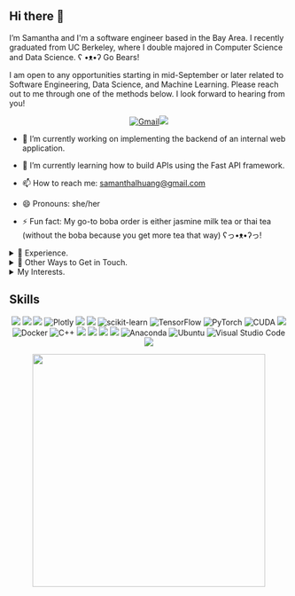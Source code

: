 ## Hi there 👋

<!-- **samanthalhuang/samanthalhuang** is a ✨ _special_ ✨ repository because its `README.md` (this file) appears on your GitHub profile.

Here are some ideas to get you started:

- 🔭 I’m currently working on ...
- 🌱 I’m currently learning ...
- 👯 I’m looking to collaborate on ...
- 🤔 I’m looking for help with ...
- 💬 Ask me about ...
- 📫 How to reach me: ...
- 😄 Pronouns: ...
- ⚡ Fun fact: ...
-->

I’m Samantha and I'm a software engineer based in the Bay Area. I recently graduated from UC Berkeley, where I double majored in Computer Science and Data Science. ʕ •ᴥ•ʔ Go Bears!

I am open to any opportunities starting in mid-September or later related to Software Engineering, Data Science, and Machine Learning. Please reach out to me through one of the methods below. I look forward to hearing from you!

<p align="center">
<a href="mailto:samanthalhuang@gmail.com"><img alt="Gmail" src="https://img.shields.io/badge/Gmail-D14836?style=for-the-badge&logo=gmail&logoColor=white"/></a><a href="https://www.linkedin.com/in/samanthalhuang/"><img src="https://img.shields.io/badge/linkedin%20-%230077B5.svg?&style=for-the-badge&logo=linkedin&logoColor=white"/></a>
</p>

* 🔭 I’m currently working on implementing the backend of an internal web application.
* 🌱 I’m currently learning how to build APIs using the Fast API framework.

* 📫 How to reach me: samanthalhuang@gmail.com
* 😄 Pronouns: she/her
* ⚡ Fun fact: My go-to boba order is either jasmine milk tea or thai tea (without the boba because you get more tea that way) ʕっ•ᴥ•ʔっ!

<details>
<summary>📝 Experience.</summary>
<br> 

Currently, I am a temporary Software Developer at Bio-Rad Laboratories. All of my work there is done through my company Github account which I won't be able to explicitly share. However, the summary of the projects I have worked on can be found on my LinkedIn!

In the past, I was
- a Teaching Assistant for CS 188 (Introduction to Artificial Intelligence) at UC Berkeley
- a Software Engineer Intern at Bio-Rad Laboratories for a 3-month internship that got extended to 6-months
- a full-stack developer for a UC Berkeley student organization, Computer Science Mentors (CSM)
- a CS 70 (Discrete Mathematics & Probability) Course Coordinator of Computer Science Mentors (CSM)
  
---

</details>


<details>
<summary>📧 Other Ways to Get in Touch.</summary>
<br> 

Please feel free to contact me.
- **Email:** (Preferred) Please identify your GitHub account username and how you found my profile.
  - My personal email is 'samanthalhuang@gmail.com`.
  - My academic emails are listed above.
- **Github:** Click [here](https://github.com/samanthalhuang/samanthalhuang/issues/new/choose) to leave an issue. If you are contacting me about a project, please leave an issue in the relevant project repository. 
- **LinkedIn:** Click [here](http://linkedin.com/in/samanthalhuang/) to connect and message me)
---
  
</details>

<details>
<summary>My Interests.</summary>
<br> 
  
* CS Education Research
* AI Research
* Badminton
* Windsurfing
* Drawing/Painting
* Photography

</details>

## Skills
<p align="center">
<img src="https://img.shields.io/badge/python%20-%2314354C.svg?&style=for-the-badge&logo=python&logoColor=white"/>
<img src="https://img.shields.io/badge/Jupyter%20-%23F37626.svg?&style=for-the-badge&logo=Jupyter&logoColor=white"/>
<img src="https://img.shields.io/badge/pandas%20-%23150458.svg?&style=for-the-badge&logo=pandas&logoColor=white"/>
<img alt="Plotly" src="https://img.shields.io/badge/Plotly-3775A9?style=for-the-badge&logo=plotly&logoColor=white"/>
<img src="https://img.shields.io/badge/numpy%20-%23013243.svg?&style=for-the-badge&logo=numpy&logoColor=white" />
<img src="https://img.shields.io/badge/SciPy-%230C55A5.svg?style=for-the-badge&logo=scipy&logoColor=%white">
<img alt="scikit-learn" src="https://img.shields.io/badge/sklearn-F7931E?style=for-the-badge&logo=scikit-learn&logoColor=white"/>
<img alt="TensorFlow" src="https://img.shields.io/badge/TensorFlow%20-%23FF6F00.svg?&style=for-the-badge&logo=TensorFlow&logoColor=white"/>
<img alt="PyTorch" src="https://img.shields.io/badge/PyTorch%20-%23EE4C2C.svg?&style=for-the-badge&logo=PyTorch&logoColor=white"/>
<img alt="CUDA" src="https://img.shields.io/badge/CUDA-76B900?style=for-the-badge&logo=nvidia&logoColor=white">
<img src="https://img.shields.io/badge/AWS%20-%23FF9900.svg?&style=for-the-badge&logo=amazon-aws&logoColor=white"/>
<img alt="Docker" src="https://img.shields.io/badge/docker-%230db7ed.svg?style=for-the-badge&logo=docker&logoColor=white"/>
<img alt="C++" src="https://img.shields.io/badge/c++-%2300599C.svg?style=for-the-badge&logo=c%2B%2B&logoColor=white"/>
<img src="https://img.shields.io/badge/html5%20-%23E34F26.svg?&style=for-the-badge&logo=html5&logoColor=white"/>
<img src="https://img.shields.io/badge/css3%20-%231572B6.svg?&style=for-the-badge&logo=css3&logoColor=white"/>
<img src="https://img.shields.io/badge/latex%20-%23008080.svg?&style=for-the-badge&logo=latex&logoColor=white"/>
<img src="https://img.shields.io/badge/github%20-%23121011.svg?&style=for-the-badge&logo=github&logoColor=white"/>
<img alt="Anaconda" src="https://img.shields.io/badge/Anaconda-44A833?style=for-the-badge&logo=anaconda&logoColor=white"/>
<img alt="Ubuntu" src="https://img.shields.io/badge/Ubuntu-E95420?style=for-the-badge&logo=ubuntu&logoColor=white"/>
<img alt="Visual Studio Code" src="https://img.shields.io/badge/VisualStudioCode-0078d7.svg?style=for-the-badge&logo=visual-studio-code&logoColor=white"/>
<img src="https://img.shields.io/badge/Jira-0052CC?style=for-the-badge&logo=Jira&logoColor=white"/>
</p>

<p align = "center">
  <tr>
  <td><img src="https://streak-stats.demolab.com?user=samanthalhuang&ring=DD6304&theme=jolly" width="420"/> </td>
  </tr>
</p>
